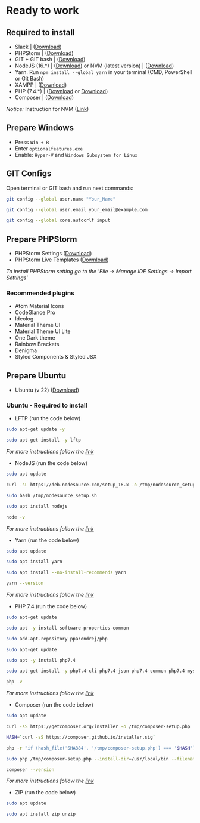 # Ready to work

## Required to install

- Slack | ([Download](https://slack.com/downloads/windows))
- PHPStorm | ([Download](https://www.jetbrains.com/phpstorm/download/))
- GIT + GIT bash | ([Download](https://git-scm.com/downloads))
- NodeJS (16.*) | ([Download](https://nodejs.org/en/blog/release/v16.16.0/)) or NVM (latest version) | ([Download](https://github.com/coreybutler/nvm-windows/releases))
- Yarn. Run `npm install --global yarn` in your terminal (CMD, PowerShell or Git Bash)
- XAMPP | ([Download](https://www.apachefriends.org/download.html))
- PHP (7.4.*) | ([Download](https://windows.php.net/download/) or [Download](https://windows.php.net/downloads/releases/archives/))
- Composer | ([Download](https://getcomposer.org/download/))

_Notice:_ Instruction for NVM ([Link](https://github.com/coreybutler/nvm-windows))

## Prepare Windows

- Press `Win + R`
- Enter `optionalfeatures.exe`
- Enable: `Hyper-V` and `Windows Subsystem for Linux`

## GIT Configs

Open terminal or GIT bash and run next commands:

```bash
git config --global user.name "Your_Name"
```

```bash
git config --global user.email your_email@example.com
```

```bash
git config --global core.autocrlf input
```

## Prepare PHPStorm

-  PHPStorm Settings ([Download](https://drive.google.com/file/d/1kfuZdud9IpUVttRpHbsNBUSd2IOad77N/view?usp=sharing))
-  PHPStorm Live Templates ([Download](https://drive.google.com/file/d/19daA3hBbXU0brvbzG3h3o6CvLaOtg8zp/view?usp=sharing))

_To install PHPStorm setting go to the 'File -> Manage IDE Settings -> Import Settings'_

### Recommended plugins

- Atom Material Icons 
- CodeGlance Pro 
- Ideolog 
- Material Theme UI 
- Material Theme UI Lite 
- One Dark theme 
- Rainbow Brackets 
- Denigma
- Styled Components & Styled JSX

## Prepare Ubuntu 

- Ubuntu (v 22) ([Download](https://apps.microsoft.com/store/detail/ubuntu-22041-lts/9PN20MSR04DW?hl=uk-ua&gl=ua&rtc=1))

### Ubuntu - Required to install

- LFTP (run the code below)

```bash
sudo apt-get update -y
```

```bash
sudo apt-get install -y lftp
```

_For more instructions follow the [link](https://zoomadmin.com/HowToInstall/UbuntuPackage/lftp)_

- NodeJS (run the code below)

```bash
sudo apt update
```

```bash
curl -sL https://deb.nodesource.com/setup_16.x -o /tmp/nodesource_setup.sh
```

```bash
sudo bash /tmp/nodesource_setup.sh
```

```bash
sudo apt install nodejs
```

```bash
node -v
```

_For more instructions follow the [link](https://www.digitalocean.com/community/tutorials/how-to-install-node-js-on-ubuntu-20-04)_

- Yarn (run the code below)

```bash
sudo apt update
```

```bash
sudo apt install yarn
```

```bash
sudo apt install --no-install-recommends yarn
```

```bash
yarn --version
```

_For more instructions follow the [link](https://linuxize.com/post/how-to-install-yarn-on-ubuntu-20-04/)_

- PHP 7.4 (run the code below)

```bash
sudo apt-get update
```

```bash
sudo apt -y install software-properties-common
```

```bash
sudo add-apt-repository ppa:ondrej/php
```

```bash
sudo apt-get update
```

```bash
sudo apt -y install php7.4
```

```bash
sudo apt-get install -y php7.4-cli php7.4-json php7.4-common php7.4-mysql php7.4-zip php7.4-gd php7.4-mbstring php7.4-curl php7.4-xml php7.4-bcmath
```

```bash
php -v
```

_For more instructions follow the [link](https://www.digitalocean.com/community/tutorials/how-to-install-php-7-4-and-set-up-a-local-development-environment-on-ubuntu-20-04)_

- Composer (run the code below)

```bash
sudo apt update
```

```bash
curl -sS https://getcomposer.org/installer -o /tmp/composer-setup.php
```

```bash
HASH=`curl -sS https://composer.github.io/installer.sig`
```

```bash
php -r "if (hash_file('SHA384', '/tmp/composer-setup.php') === '$HASH') { echo 'Installer verified'; } else { echo 'Installer corrupt'; unlink('composer-setup.php'); } echo PHP_EOL;"
```

```bash
sudo php /tmp/composer-setup.php --install-dir=/usr/local/bin --filename=composer
```

```bash
composer --version
```

_For more instructions follow the [link](https://www.digitalocean.com/community/tutorials/how-to-install-and-use-composer-on-ubuntu-20-04)_

- ZIP (run the code below)

```bash
sudo apt update
```

```bash
sudo apt install zip unzip
```
